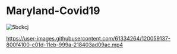 # Maryland-Covid19
![5bdkcj](https://user-images.githubusercontent.com/61334264/120059114-4fc7a280-c01d-11eb-881f-ebfcebd8d8ea.gif)


https://user-images.githubusercontent.com/61334264/120059137-800f4100-c01d-11eb-999a-218403ad09ac.mp4
